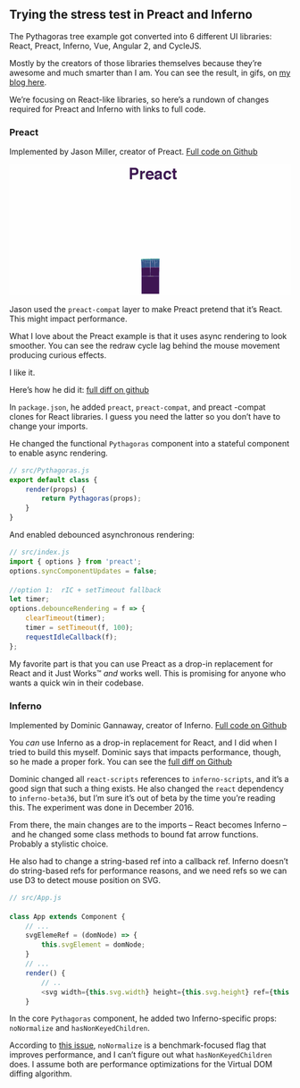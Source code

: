 
## Trying the stress test in Preact and Inferno

The Pythagoras tree example got converted into 6 different UI libraries:
React, Preact, Inferno, Vue, Angular 2, and CycleJS.

Mostly by the creators of those libraries themselves because they’re
awesome and much smarter than I am. You can see the result, in gifs, on
[my blog
here](https://swizec.com/blog/animating-svg-nodes-react-preact-inferno-vue/swizec/7311).

We’re focusing on React-like libraries, so here’s a rundown of changes
required for Preact and Inferno with links to full code.

### Preact

Implemented by Jason Miller, creator of Preact. [Full code on
Github](https://github.com/developit/preact-fractals)

![](https://raw.githubusercontent.com/Swizec/react-d3js-es6-ebook/2018-version/manuscript/resources/images/es6v2/preact-pythagora.gif)

Jason used the `preact-compat` layer to make Preact pretend that it’s
React. This might impact performance.

What I love about the Preact example is that it uses async rendering to
look smoother. You can see the redraw cycle lag behind the mouse
movement producing curious effects.

I like it.

Here’s how he did it: [full diff on
github](https://github.com/Swizec/react-fractals/compare/master...developit:master)

In `package.json`, he added `preact`, `preact-compat`, and preact
-compat clones for React libraries. I guess you need the latter so you
don’t have to change your imports.

He changed the functional `Pythagoras` component into a stateful
component to enable async rendering.

``` javascript
// src/Pythagoras.js
export default class {
    render(props) {
        return Pythagoras(props);
    }
}
```

And enabled debounced asynchronous rendering:

``` javascript
// src/index.js
import { options } from 'preact';
options.syncComponentUpdates = false;

//option 1:  rIC + setTimeout fallback
let timer;
options.debounceRendering = f => {
    clearTimeout(timer);
    timer = setTimeout(f, 100);
    requestIdleCallback(f);
};
```

My favorite part is that you can use Preact as a drop-in replacement for
React and it Just Works™ *and* works well. This is promising for anyone
who wants a quick win in their codebase.

### Inferno

Implemented by Dominic Gannaway, creator of Inferno. [Full code on
Github](https://github.com/trueadm/inferno-fractals)

You *can* use Inferno as a drop-in replacement for React, and I did when
I tried to build this myself. Dominic says that impacts performance,
though, so he made a proper fork. You can see the [full diff on
Github](https://github.com/Swizec/react-fractals/compare/master...trueadm:master)

Dominic changed all `react-scripts` references to `inferno-scripts`, and
it’s a good sign that such a thing exists. He also changed the `react`
dependency to `inferno-beta36`, but I’m sure it’s out of beta by the
time you’re reading this. The experiment was done in December 2016.

From there, the main changes are to the imports – React becomes Inferno
– and he changed some class methods to bound fat arrow functions.
Probably a stylistic choice.

He also had to change a string-based ref into a callback ref. Inferno
doesn’t do string-based refs for performance reasons, and we need refs
so we can use D3 to detect mouse position on SVG.

``` javascript
// src/App.js

class App extends Component {
    // ...
    svgElemeRef = (domNode) => {
        this.svgElement = domNode;
    }
    // ...
    render() {
        // ..
        <svg width={this.svg.width} height={this.svg.height} ref={this.svgElemeRef }>
    }
```

In the core `Pythagoras` component, he added two Inferno-specific props:
`noNormalize` and `hasNonKeyedChildren`.

According to [this
issue](https://github.com/trueadm/inferno/issues/565), `noNormalize` is
a benchmark-focused flag that improves performance, and I can’t figure
out what `hasNonKeyedChildren` does. I assume both are performance
optimizations for the Virtual DOM diffing algorithm.
